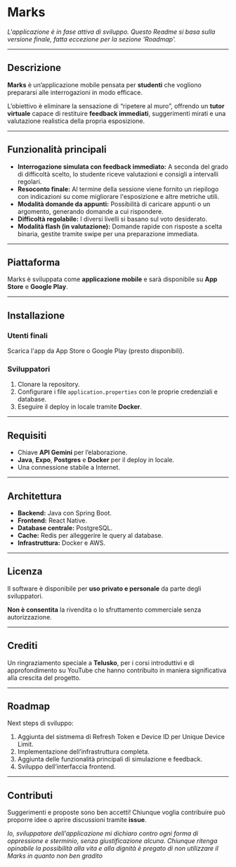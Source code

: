 # Marks 

*L'applicazione è in fase attiva di sviluppo. Questo Readme si basa sulla versione finale, fatta eccezione per la sezione 'Roadmap'.*

---

## Descrizione

**Marks** è un’applicazione mobile pensata per **studenti** che vogliono prepararsi alle interrogazioni in modo efficace.

L’obiettivo è eliminare la sensazione di “ripetere al muro”, offrendo un **tutor virtuale** capace di restituire **feedback immediati**, suggerimenti mirati e una valutazione realistica della propria esposizione.

---

## Funzionalità principali

* **Interrogazione simulata con feedback immediato:** A seconda del grado di difficoltà scelto, lo studente riceve valutazioni e consigli a intervalli regolari.
* **Resoconto finale:** Al termine della sessione viene fornito un riepilogo con indicazioni su come migliorare l'esposizione e altre metriche utili.
* **Modalità domande da appunti:** Possibilità di caricare appunti o un argomento, generando domande a cui rispondere.
* **Difficoltà regolabile:** I diversi livelli si basano sul voto desiderato.
* **Modalità flash (in valutazione):** Domande rapide con risposte a scelta binaria, gestite tramite swipe per una preparazione immediata.

---

## Piattaforma

Marks è sviluppata come **applicazione mobile** e sarà disponibile su **App Store** e **Google Play**.

---

## Installazione

### Utenti finali
Scarica l'app da App Store o Google Play (presto disponibili).

### Sviluppatori
1.  Clonare la repository.
2.  Configurare i file `application.properties` con le proprie credenziali e database.
3.  Eseguire il deploy in locale tramite **Docker**.

---

## Requisiti

* Chiave **API Gemini** per l’elaborazione.
* **Java**, **Expo**, **Postgres** e **Docker** per il deploy in locale.
* Una connessione stabile a Internet.

---

## Architettura

* **Backend:** Java con Spring Boot.
* **Frontend:** React Native.
* **Database centrale:** PostgreSQL.
* **Cache:** Redis per alleggerire le query al database.
* **Infrastruttura:** Docker e AWS.

---

## Licenza

Il software è disponibile per **uso privato e personale** da parte degli sviluppatori.

**Non è consentita** la rivendita o lo sfruttamento commerciale senza autorizzazione.

---

## Crediti

Un ringraziamento speciale a **Telusko**, per i corsi introduttivi e di approfondimento su YouTube che hanno contribuito in maniera significativa alla crescita del progetto.

---

## Roadmap

Next steps di sviluppo:

1.  Aggiunta del sistmema di Refresh Token e Device ID per Unique Device Limit.
2.  Implementazione dell’infrastruttura completa.
3.  Aggiunta delle funzionalità principali di simulazione e feedback.
4.  Sviluppo dell’interfaccia frontend.

---

## Contributi

Suggerimenti e proposte sono ben accetti! Chiunque voglia contribuire può proporre idee o aprire discussioni tramite **issue**.

*Io, sviluppatore dell'applicazione mi dichiaro contro ogni forma di oppressione e sterminio, senza giustificazione alcuna. Chiunque ritenga opinabile la possibilità alla vita e alla dignità è pregato di non utilizzare il Marks in quanto non ben gradito*